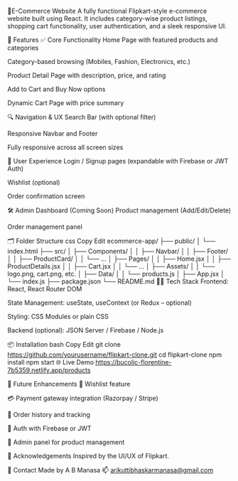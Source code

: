 🛒E-Commerce Website
A fully functional Flipkart-style e-commerce website built using React. It includes category-wise product listings, shopping cart functionality, user authentication, and a sleek responsive UI.

🚀 Features
✅ Core Functionality
Home Page with featured products and categories

Category-based browsing (Mobiles, Fashion, Electronics, etc.)

Product Detail Page with description, price, and rating

Add to Cart and Buy Now options

Dynamic Cart Page with price summary

🔍 Navigation & UX
Search Bar (with optional filter)

Responsive Navbar and Footer

Fully responsive across all screen sizes

👤 User Experience
Login / Signup pages (expandable with Firebase or JWT Auth)

Wishlist (optional)

Order confirmation screen

🛠 Admin Dashboard (Coming Soon)
Product management (Add/Edit/Delete)

Order management panel

🗂 Folder Structure
css
Copy
Edit
ecommerce-app/
├── public/
│   └── index.html
├── src/
│   ├── Components/
│   │   ├── Navbar/
│   │   ├── Footer/
│   │   ├── ProductCard/
│   │   └── ...
│   ├── Pages/
│   │   ├── Home.jsx
│   │   ├── ProductDetails.jsx
│   │   ├── Cart.jsx
│   │   └── ...
│   ├── Assets/
│   │   └── logo.png, cart.png, etc.
│   ├── Data/
│   │   └── products.js
│   ├── App.jsx
│   └── index.js
├── package.json
└── README.md
🧑‍💻 Tech Stack
Frontend: React, React Router DOM

State Management: useState, useContext (or Redux – optional)

Styling: CSS Modules or plain CSS

Backend (optional): JSON Server / Firebase / Node.js

📦 Installation
bash
Copy
Edit
git clone https://github.com/yourusername/flipkart-clone.git
cd flipkart-clone
npm install
npm start
🌐 Live Demo
https://bucolic-florentine-7b5359.netlify.app/products 

📝 Future Enhancements
🛒 Wishlist feature

💳 Payment gateway integration (Razorpay / Stripe)

🧾 Order history and tracking

🔐 Auth with Firebase or JWT

👑 Admin panel for product management

🙌 Acknowledgements
Inspired by the UI/UX of Flipkart.

📧 Contact
Made by A B Manasa
📫 arikuttibhaskarmanasa@gmail.com
